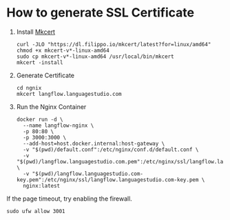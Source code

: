 # How to generate SSL Certificate

1. Install [Mkcert](https://github.com/FiloSottile/mkcert)

   ```shell
   curl -JLO "https://dl.filippo.io/mkcert/latest?for=linux/amd64"
   chmod +x mkcert-v*-linux-amd64
   sudo cp mkcert-v*-linux-amd64 /usr/local/bin/mkcert
   mkcert -install
   ```

2. Generate Certificate
   
   ```shell
   cd ngnix
   mkcert langflow.languagestudio.com
   ```

3. Run the Nginx Container

    ```shell
    docker run -d \
      --name langflow-nginx \
      -p 80:80 \
      -p 3000:3000 \
      --add-host=host.docker.internal:host-gateway \
      -v "$(pwd)/default.conf":/etc/nginx/conf.d/default.conf \
      -v "$(pwd)/langflow.languagestudio.com.pem":/etc/nginx/ssl/langflow.languagestudio.com.pem \
      -v "$(pwd)/langflow.languagestudio.com-key.pem":/etc/nginx/ssl/langflow.languagestudio.com-key.pem \
      nginx:latest
    ```

If the page timeout, try enabling the firewall.

```shell
sudo ufw allow 3001
```